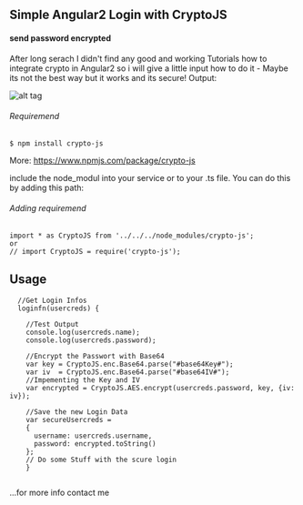 ## Simple Angular2 Login with CryptoJS
#### send password encrypted


 After long serach I didn't find any good and working Tutorials how to integrate crypto in Angular2 
 so i will give a little input how to do it - Maybe its not the best way but it works and its secure!
 Output:
 
 
 ![alt tag](http://desouza.ch/projekte/angular/login/img/login.png)
 
###### Requiremend
```npm
$ npm install crypto-js
```
More: https://www.npmjs.com/package/crypto-js

include the node_modul into your service or to your .ts file.
You can do this by adding this path:
###### Adding requiremend
```angular
import * as CryptoJS from '../../../node_modules/crypto-js';
or
// import CryptoJS = require('crypto-js');
```

## Usage

```Angular2
  //Get Login Infos
  loginfn(usercreds) {

    //Test Output 
    console.log(usercreds.name);
    console.log(usercreds.password);
    
    //Encrypt the Passwort with Base64
    var key = CryptoJS.enc.Base64.parse("#base64Key#");
    var iv  = CryptoJS.enc.Base64.parse("#base64IV#");
    //Impementing the Key and IV
    var encrypted = CryptoJS.AES.encrypt(usercreds.password, key, {iv: iv});

    //Save the new Login Data
    var secureUsercreds =
    {
      username: usercreds.username,
      password: encrypted.toString()
    };
    // Do some Stuff with the scure login
    }


```

...for more info contact me
